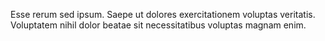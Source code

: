 Esse rerum sed ipsum.
Saepe ut dolores exercitationem voluptas veritatis.
Voluptatem nihil dolor beatae sit necessitatibus voluptas magnam enim.
